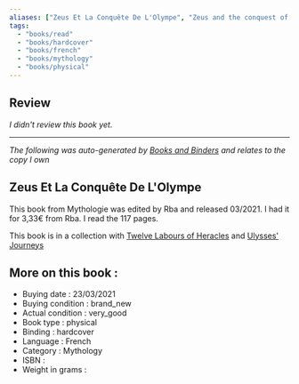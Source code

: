 ```yaml
---
aliases: ["Zeus Et La Conquête De L'Olympe", "Zeus and the conquest of Olympus"] 
tags: 
  - "books/read" 
  - "books/hardcover" 
  - "books/french"
  - "books/mythology"
  - "books/physical"
---
```

## Review
_I didn't review this book yet._

---
_The following was auto-generated by [Books and Binders](Books%20and%20Binders.md) and relates to the copy I own_
## Zeus Et La Conquête De L'Olympe
This book from Mythologie was edited by Rba and released 03/2021. I had it for 3,33€ from Rba. I read the 117 pages.

This book is in a collection with [Twelve Labours of Heracles](Les%20Douze%20Travaux%20D'Hercule%20-%20Mythologie.md) and [Ulysses' Journeys](Les%20Voyages%20D'Ulysse%20-%20Mythologie.md)

## More on this book :
- Buying date : 23/03/2021
- Buying condition : brand_new
- Actual condition : very_good
- Book type : physical
- Binding : hardcover
- Language : French
- Category : Mythology
- ISBN : 
- Weight in grams : 
